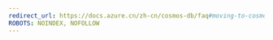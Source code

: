```yaml
---
redirect_url: https://docs.azure.cn/zh-cn/cosmos-db/faq#moving-to-cosmos-db
ROBOTS: NOINDEX, NOFOLLOW
---
```

